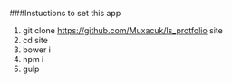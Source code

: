 ###Instuctions to set this app
1. git clone https://github.com/Muxacuk/ls_protfolio site
2. cd site
3. bower i
4. npm i
5. gulp
